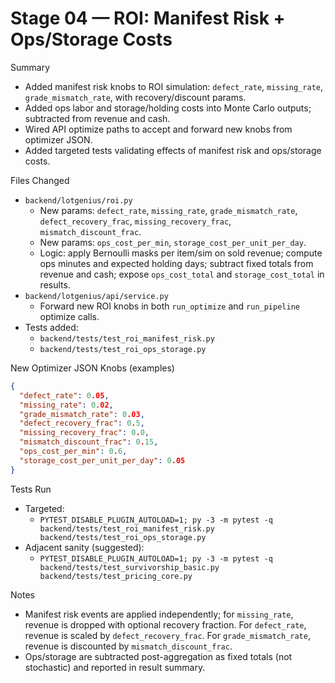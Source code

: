 # Stage 04 — ROI: Manifest Risk + Ops/Storage Costs

Summary

- Added manifest risk knobs to ROI simulation: `defect_rate`, `missing_rate`, `grade_mismatch_rate`, with recovery/discount params.
- Added ops labor and storage/holding costs into Monte Carlo outputs; subtracted from revenue and cash.
- Wired API optimize paths to accept and forward new knobs from optimizer JSON.
- Added targeted tests validating effects of manifest risk and ops/storage costs.

Files Changed

- `backend/lotgenius/roi.py`
  - New params: `defect_rate`, `missing_rate`, `grade_mismatch_rate`, `defect_recovery_frac`, `missing_recovery_frac`, `mismatch_discount_frac`.
  - New params: `ops_cost_per_min`, `storage_cost_per_unit_per_day`.
  - Logic: apply Bernoulli masks per item/sim on sold revenue; compute ops minutes and expected holding days; subtract fixed totals from revenue and cash; expose `ops_cost_total` and `storage_cost_total` in results.
- `backend/lotgenius/api/service.py`
  - Forward new ROI knobs in both `run_optimize` and `run_pipeline` optimize calls.
- Tests added:
  - `backend/tests/test_roi_manifest_risk.py`
  - `backend/tests/test_roi_ops_storage.py`

New Optimizer JSON Knobs (examples)

```json
{
  "defect_rate": 0.05,
  "missing_rate": 0.02,
  "grade_mismatch_rate": 0.03,
  "defect_recovery_frac": 0.5,
  "missing_recovery_frac": 0.0,
  "mismatch_discount_frac": 0.15,
  "ops_cost_per_min": 0.6,
  "storage_cost_per_unit_per_day": 0.05
}
```

Tests Run

- Targeted:
  - `PYTEST_DISABLE_PLUGIN_AUTOLOAD=1; py -3 -m pytest -q backend/tests/test_roi_manifest_risk.py backend/tests/test_roi_ops_storage.py`
- Adjacent sanity (suggested):
  - `PYTEST_DISABLE_PLUGIN_AUTOLOAD=1; py -3 -m pytest -q backend/tests/test_survivorship_basic.py backend/tests/test_pricing_core.py`

Notes

- Manifest risk events are applied independently; for `missing_rate`, revenue is dropped with optional recovery fraction. For `defect_rate`, revenue is scaled by `defect_recovery_frac`. For `grade_mismatch_rate`, revenue is discounted by `mismatch_discount_frac`.
- Ops/storage are subtracted post-aggregation as fixed totals (not stochastic) and reported in result summary.
